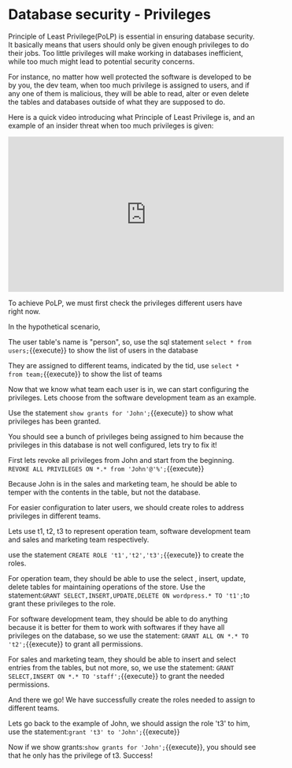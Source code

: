 # Database security - Privileges

Principle of Least Privilege(PoLP) is essential in ensuring database security. It basically means that users should only be given enough privileges to do their jobs. Too little privileges will make working in databases inefficient, while too much might lead to potential security concerns. 

For instance, no matter how well protected the software is developed to be by you, the dev team, when too much privilege is assigned to users, and if any one of them is malicious, they will be able to read, alter or even delete the tables and databases outside of what they are supposed to do. 

Here is a quick video introducing what Principle of Least Privilege is, and an example of an insider threat when too much privileges is given:
<iframe width="560" height="315" src="https://www.youtube-nocookie.com/embed/mw9fN9mlUS4" frameborder="0" allow="accelerometer; autoplay; encrypted-media; gyroscope; picture-in-picture" allowfullscreen></iframe> 

To achieve PoLP, we must first check the privileges different users have right now.

In the hypothetical scenario,

The user table's name is "person", so, use the sql statement `select * from users;`{{execute}} to show the list of users in the database

They are assigned to different teams, indicated by the tid, use `select * from team;`{{execute}} to show the list of teams

Now that we know what team each user is in, we can start configuring the privileges. Lets choose  from the software development team as an example.

Use the statement `show grants for 'John';`{{execute}} to show what privileges has been granted.

You should see a bunch of privileges being assigned to him because the privileges in this database is not well configured, lets try to fix it!

First lets revoke all privileges from John and start from the beginning. `REVOKE ALL PRIVILEGES ON *.* from 'John'@'%';`{{execute}}

Because John is in the sales and marketing team, he should be able to temper with the contents in the table, but not the database.

For easier configuration to later users, we should create roles to address privileges in different teams.

Lets use t1, t2, t3 to represent operation team, software development team and sales and marketing team respectively.

use the statement `CREATE ROLE 't1','t2','t3';`{{execute}} to create the roles.

For operation team, they should be able to  use the select , insert, update, delete tables for maintaining operations of the store. Use the statement:`GRANT SELECT,INSERT,UPDATE,DELETE ON wordpress.* TO 't1';`to grant these privileges to the role.

For software development team, they should be able to do anything because it is better for them to work with softwares if they have all privileges on the database, so we use the statement: `GRANT ALL ON *.* TO 't2';`{{execute}} to grant all permissions.

For sales and marketing team, they should be able to insert and select entries from the tables, but not more, so, we use the statement: `GRANT SELECT,INSERT ON *.* TO 'staff';`{{execute}} to grant the needed permissions.

And there we go! We have successfully create the roles needed to assign to different teams.

Lets go back to the example of John, we should assign the role 't3' to him, use the statement:`grant 't3' to 'John';`{{execute}}

Now if we show grants:`show grants for 'John';`{{execute}}, you should see that he only has the privilege of t3. Success!

